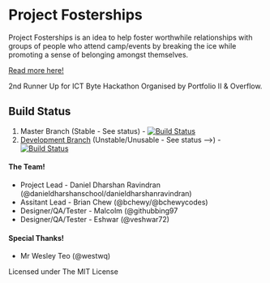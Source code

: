 # Project Fosterships
Project Fosterships is an idea to help foster worthwhile relationships with groups of people who attend camp/events by breaking the ice while promoting a sense of belonging amongst themselves.

[Read more here!](http://trello.bchewy.me)

2nd Runner Up for ICT Byte Hackathon Organised by Portfolio II & Overflow.

## Build Status
1. Master Branch (Stable - See status) - [![Build Status](https://travis-ci.org/bchewy/Project-Fosterships.svg?branch=master)](https://travis-ci.org/bchewy/Project-Fosterships)
2. [Development Branch](https://github.com/bchewy/Project-Fosterships/tree/development) (Unstable/Unusable - See status -->) - [![Build Status](https://travis-ci.org/bchewy/Project-Fosterships.svg?branch=production)](https://travis-ci.org/bchewy/Project-Fosterships)

#### The Team!
* Project Lead - Daniel Dharshan Ravindran (@danieldharshanschool/danieldharshanravindran)
* Assitant Lead - Brian Chew (@bchewy/@bchewycodes)
* Designer/QA/Tester - Malcolm (@githubbing97
* Designer/QA/Tester - Eshwar (@veshwar72)
#### Special Thanks!
* Mr Wesley Teo (@westwq)

Licensed under The MIT License
